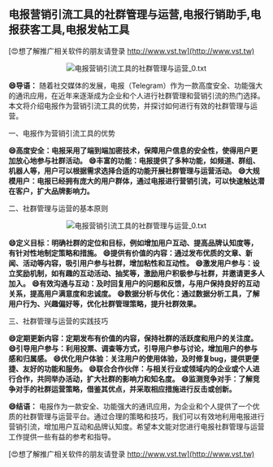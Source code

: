 ## **电报营销引流工具的社群管理与运营,电报行销助手,电报获客工具,电报发帖工具**

[😍想了解推广相关软件的朋友请登录 http://www.vst.tw](http://www.vst.tw)

 <center><img src="https://vst.tw/MP4/tuiguang/png/1.png" alt="电报营销引流工具的社群管理与运营_0.txt"></center>

**😄导语：**
随着社交媒体的发展，电报（Telegram）作为一款高度安全、功能强大的通讯应用，在近年来逐渐成为企业和个人进行社群管理和营销引流的热门选择。本文将介绍电报作为营销引流工具的优势，并探讨如何进行有效的社群管理与运营。

一、电报作为营销引流工具的优势

**😄高度安全：电报采用了端到端加密技术，保障用户信息的安全性，使得用户更加放心地参与社群活动。**
**😄丰富的功能：电报提供了多种功能，如频道、群组、机器人等，用户可以根据需求选择合适的功能开展社群管理与运营活动。**
**😄大规模用户：电报已经拥有庞大的用户群体，通过电报进行营销引流，可以快速触达潜在客户，扩大品牌影响力。**

二、社群管理与运营的基本原则

 <center><img src="https://vst.tw/MP4/tuiguang/png/2.png" alt="电报营销引流工具的社群管理与运营_0.txt"></center>

**😄定义目标：明确社群的定位和目标，例如增加用户互动、提高品牌认知度等，有针对性地制定策略和措施。**
**😄提供有价值的内容：通过发布优质的文章、新闻、活动等内容，吸引用户参与社群，增加粘性和互动性。**
**😄激发用户参与：设立奖励机制，如有趣的互动活动、抽奖等，激励用户积极参与社群，并邀请更多人加入。**
**😄有效沟通与互动：及时回复用户的问题和反馈，与用户保持良好的互动关系，提高用户满意度和忠诚度。**
**😄数据分析与优化：通过数据分析工具，了解用户行为、兴趣偏好等，优化社群管理策略，提升社群效果。**

三、社群管理与运营的实践技巧

**😄定期更新内容：定期发布有价值的内容，保持社群的活跃度和用户的关注度。**
**😄引导用户参与：利用投票、调查等方式，引导用户参与讨论，增加用户的参与感和归属感。**
**😄优化用户体验：关注用户的使用体验，及时修复bug，提供更便捷、友好的功能和服务。**
**😄联合合作伙伴：与相关行业或领域内的企业或个人进行合作，共同举办活动，扩大社群的影响力和知名度。**
**😄监测竞争对手：了解竞争对手的社群运营策略，借鉴其优点，并采取相应措施进行反击或创新。**

**😄结语：**
电报作为一款安全、功能强大的通讯应用，为企业和个人提供了一个优质的社群管理与运营平台。通过合理的策略和技巧，我们可以有效地利用电报进行营销引流，增加用户互动和品牌认知度。希望本文能对您进行电报社群管理与运营工作提供一些有益的参考和指导。

[😍想了解推广相关软件的朋友请登录 http://www.vst.tw](http://www.vst.tw)



